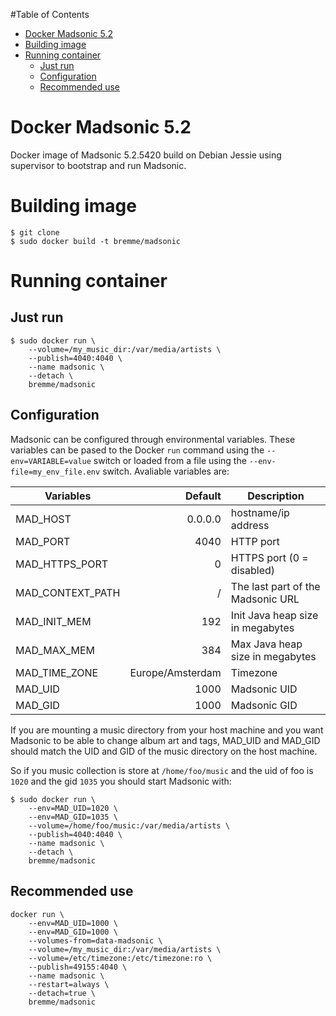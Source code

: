 <!-- START doctoc generated TOC please keep comment here to allow auto update -->
<!-- DON'T EDIT THIS SECTION, INSTEAD RE-RUN doctoc TO UPDATE -->
#Table of Contents

- [Docker Madsonic 5.2](#docker-madsonic-52)
- [Building image](#building-image)
- [Running container](#running-container)
  - [Just run](#just-run)
  - [Configuration](#configuration)
  - [Recommended use](#recommended-use)

<!-- END doctoc generated TOC please keep comment here to allow auto update -->

# Docker Madsonic 5.2

Docker image of Madsonic 5.2.5420 build on Debian Jessie using supervisor to bootstrap and run Madsonic.

# Building image

```shell
$ git clone
$ sudo docker build -t bremme/madsonic
```

# Running container

## Just run

```shell
$ sudo docker run \
    --volume=/my_music_dir:/var/media/artists \
    --publish=4040:4040 \
    --name madsonic \
    --detach \
    bremme/madsonic
```

## Configuration

Madsonic can be configured through environmental variables. These variables can be pased to the Docker `run` command using the `--env=VARIABLE=value` switch or loaded from a file using the `--env-file=my_env_file.env` switch. Avaliable variables are:


| Variables         | Default           |   Description                     |
|-------------------|------------------:|-----------------------------------|
| MAD_HOST          | 0.0.0.0           | hostname/ip address               |
| MAD_PORT          | 4040              | HTTP port                         |
| MAD_HTTPS_PORT    | 0                 | HTTPS port (0 = disabled)         |
| MAD_CONTEXT_PATH  | /                 | The last part of the Madsonic URL |
| MAD_INIT_MEM      | 192               | Init Java heap size in megabytes  |
| MAD_MAX_MEM       | 384               | Max Java heap size in megabytes   |
| MAD_TIME_ZONE     | Europe/Amsterdam  | Timezone                          |
| MAD_UID           | 1000              | Madsonic UID                      |
| MAD_GID           | 1000              | Madsonic GID                      |
 
If you are mounting a music directory from your host machine and you want Madsonic to be able to change album art and tags, MAD_UID and MAD_GID should match the UID and GID of the music directory on the host machine.

So if you music collection is store at `/home/foo/music` and the uid of foo is `1020` and the gid `1035` you should start Madsonic with:

```shell
$ sudo docker run \
    --env=MAD_UID=1020 \
    --env=MAD_GID=1035 \
    --volume=/home/foo/music:/var/media/artists \
    --publish=4040:4040 \
    --name madsonic \
    --detach \
    bremme/madsonic
```


## Recommended use

```shell
docker run \
    --env=MAD_UID=1000 \
    --env=MAD_GID=1000 \
    --volumes-from=data-madsonic \
    --volume=/my_music_dir:/var/media/artists \
    --volume=/etc/timezone:/etc/timezone:ro \
    --publish=49155:4040 \
    --name madsonic \
    --restart=always \
    --detach=true \
    bremme/madsonic
```